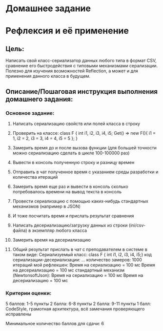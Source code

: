 # Домашнее задание

# Рефлексия и её применение

## Цель:

Написать свой класс-сериализатор данных любого типа в формат CSV, сравнение его быстродействия с типовыми механизмами серализации.
Полезно для изучения возможностей Reflection, а может и для применения данного класса в будущем.

## Описание/Пошаговая инструкция выполнения домашнего задания:

### Основное задание:

1. Написать сериализацию свойств или полей класса в строку
2. Проверить на классе: class F { int i1, i2, i3, i4, i5; Get() => new F(){ i1 = 1, i2 = 2, i3 = 3, i4 = 4, i5 = 5 }; }
3. Замерить время до и после вызова функции (для большей точности можно сериализацию сделать в цикле 100-100000 раз)
4. Вывести в консоль полученную строку и разницу времен
5. Отправить в чат полученное время с указанием среды разработки и количества итераций
6. Замерить время еще раз и вывести в консоль сколько потребовалось времени на вывод текста в консоль
7. Провести сериализацию с помощью каких-нибудь стандартных механизмов (например в JSON)
8. И тоже посчитать время и прислать результат сравнения
9. Написать десериализацию/загрузку данных из строки (ini/csv-файла) в экземпляр любого класса
10. Замерить время на десериализацию

11. Общий результат прислать в чат с преподавателем в системе в таком виде:
    Сериализуемый класс: class F { int i1, i2, i3, i4, i5;}
    код сериализации-десериализации: ...
    количество замеров: 1000 итераций
    мой рефлекшен:
    Время на сериализацию = 100 мс
    Время на десериализацию = 100 мс
    стандартный механизм (NewtonsoftJson):
    Время на сериализацию = 100 мс
    Время на десериализацию = 100 мс

### Критерии оценки:

5 баллов: 1-5 пункты
2 балла: 6-8 пункты
2 балла: 9-11 пункты
1 балл: CodeStyle, грамотная архитектура, всё замечания проверяющего исправлены

Минимальное количество баллов для сдачи: 6
